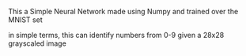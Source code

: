 This a Simple Neural Network made using Numpy and trained over the MNIST set

in simple terms, this can identify numbers from 0-9 given a 28x28 grayscaled image

